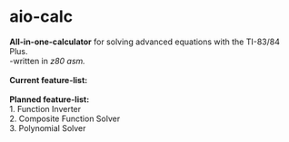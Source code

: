 # **aio-calc**
**All-in-one-calculator** for solving advanced equations with the TI-83/84 Plus.
<br /> -written in *z80 asm.*
<br />
<br /> **Current feature-list:**
<br />
<br /> **Planned feature-list:**
<br /> 1. Function Inverter
<br /> 2. Composite Function Solver
<br /> 3. Polynomial Solver
